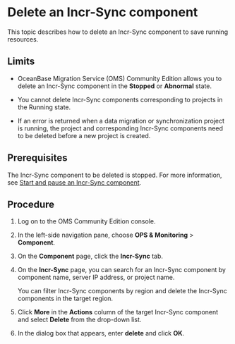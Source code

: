 # Delete an Incr-Sync component

This topic describes how to delete an Incr-Sync component to save running resources.

## Limits

* OceanBase Migration Service (OMS) Community Edition allows you to delete an Incr-Sync component in the **Stopped** or **Abnormal** state.

* You cannot delete Incr-Sync components corresponding to projects in the Running state.

* If an error is returned when a data migration or synchronization project is running, the project and corresponding Incr-Sync components need to be deleted before a new project is created.

## Prerequisites

The Incr-Sync component to be deleted is stopped. For more information, see [Start and pause an Incr-Sync component](../200.incr-sync/200.start-and-pause-a-incr-sync.md).

## Procedure

1. Log on to the OMS Community Edition console.

2. In the left-side navigation pane, choose **OPS & Monitoring** > **Component**.

3. On the **Component** page, click the **Incr-Sync** tab.

4. On the **Incr-Sync** page, you can search for an Incr-Sync component by component name, server IP address, or project name.

   You can filter Incr-Sync components by region and delete the Incr-Sync components in the target region.

5. Click **More** in the **Actions** column of the target Incr-Sync component and select **Delete** from the drop-down list.

6. In the dialog box that appears, enter **delete** and click **OK**.
